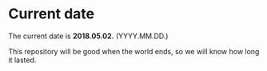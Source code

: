 # Current date

The current date is **2018.05.02.** (YYYY.MM.DD.)

This repository will be good when the world ends, so we will know how long it lasted.